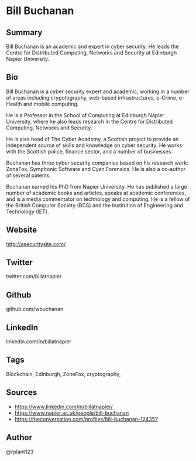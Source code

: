 # Bill Buchanan

## Summary
Bill Buchanan is an academic and expert in cyber security. He leads the Centre for Distributed Computing, Networks and Security at Edinburgh Napier University.

## Bio
Bill Buchanan is a cyber security expert and academic, working in a number of areas including crypotography, web-based infrastructures, e-Crime, e-Health and mobile computing. 

He is a Professor in the School of Computing at Edinburgh Napier University, where he also leads research in the Centre for Distributed Computing, Networks and Security. 

He is also head of The Cyber Academy, a Scottish project to provide an independent source of skills and knowledge on cyber security. He works with the Scottish police, finance sector, and a number of businesses.

Buchanan has three cyber security companies based on his research work: ZoneFox, Symphonic Software and Cyan Forensics. He is also a co-author of several patents.

Buchanan earned his PhD from Napier University. He has published a large number of academic books and articles, speaks at academic conferences, and is a media commentator on technology and computing. He is a fellow of the British Computer Society (BCS) and the Institution of Engineering and Technology (IET).

## Website
http://asecuritysite.com/

## Twitter
twitter.com/billatnapier

## Github
github.com/wbuchanan

## LinkedIn
linkedin.com/in/billatnapier

## Tags
Blockchain, Edinburgh, ZoneFox, cryptography,

## Sources
- https://www.linkedin.com/in/billatnapier/
- https://www.napier.ac.uk/people/bill-buchanan
- https://theconversation.com/profiles/bill-buchanan-124357

## Author
@rplant123
